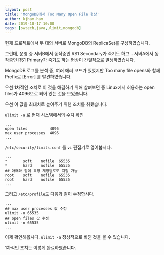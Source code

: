 ```yaml
---
layout: post
title: 'MongoDB에서 Too Many Open File 현상'
author: kjham.ham
date: 2019-10-17 10:00
tags: [swtech,java,ulimit,mongodb]
---
```


현재 프로젝트에서 두 대의 서버로 MongoDB의 ReplicaSet를 구성하였습니다.

그런데, 운영 중 서버B에서 동작중인 RS1 Secondary가 죽기도 하고 ..
서버A에서 동작중인 RS1 Primary가 죽기도 하는 현상이 간헐적으로 발생하였습니다.

MongoDB 로그를 분석 중, 여러 에러 코드가 있었지만
Too many file opens와 함께 Prefix로 [Error] 를 발견하였습니다.

우선 1차적인 조치로 이 것을 해결하기 위해 살펴보던 중
Linux에서 허용하는 open files가 4096으로 되어 있는 것을 보았습니다.

우선 이 값을 최대치로 높여주기 위핸 조치를 취했습니다.

`ulimit -a` 로 현재 시스템에서의 수치 확인
~~~shell
...
open files          4096
max user processes  4096
...
~~~

`/etc/security/limits.conf` 를 `vi` 편집기로 열어봅시다.
~~~shell
...
*       soft    nofile  65535
*       hard    nofile  65535
## 아래와 같이 특정 계정별로도 지정 가능
root    soft    nofile  65535
root    hard    nofile  65535
...
~~~

그리고 `/etc/profile`도 다음과 같이 수정합시다.
~~~shell
...
## max user processes 값 수정
ulimit -u 65535
## open files 값 수정
ulimit -n 65535
...
~~~

이제 확인해봅시다. `ulimit -a`
정상적으로 바뀐 것을 볼 수 있습니다.

1차적인 조치는 이렇게 완료하였습니다.


